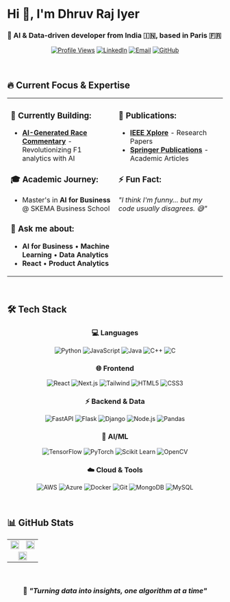 # Hi 👋, I'm Dhruv Raj Iyer
### 🚀 AI & Data-driven developer from India 🇮🇳, based in Paris 🇫🇷

<div align="center">

[![Profile Views](https://komarev.com/ghpvc/?username=dhruvrajiyer&label=Profile%20views&color=0e75b6&style=for-the-badge)](https://github.com/dhruvrajiyer) [![LinkedIn](https://img.shields.io/badge/LinkedIn-0077B5?style=for-the-badge&logo=linkedin&logoColor=white)](https://linkedin.com/in/dhruv-iyer-181801265) [![Email](https://img.shields.io/badge/Email-D14836?style=for-the-badge&logo=gmail&logoColor=white)](mailto:dhruviyerof@gmail.com) [![GitHub](https://img.shields.io/badge/GitHub-181717?style=for-the-badge&logo=github&logoColor=white)](https://github.com/DhruvRajIyer)

</div>

<br>

## 🔥 Current Focus & Expertise

<table>
<tr>
<td width="50%" valign="top">

### **🔭 Currently Building:**
- [**AI-Generated Race Commentary**](https://github.com/DhruvRajIyer/F1_ML_PREDICTOR-2025) - Revolutionizing F1 analytics with AI

### **🎓 Academic Journey:**
- Master's in **AI for Business** @ SKEMA Business School

### **💬 Ask me about:**
- **AI for Business** • **Machine Learning** • **Data Analytics**
- **React** • **Product Analytics**

</td>
<td width="50%" valign="top">

### **📝 Publications:**
- [**IEEE Xplore**](https://ieeexplore.ieee.org/author/204996599668328) - Research Papers
- [**Springer Publications**](https://link.springer.com/search?sortBy=newestFirst&dc.creator=Dhruv%20Raj%20Iyer) - Academic Articles

### **⚡ Fun Fact:**
*"I think I'm funny… but my code usually disagrees. 😅"*

</td>
</tr>
</table>

<br>

## 🛠️ Tech Stack

<div align="center">

### **💻 Languages**
![Python](https://img.shields.io/badge/Python-3776AB?style=for-the-badge&logo=python&logoColor=white) ![JavaScript](https://img.shields.io/badge/JavaScript-F7DF1E?style=for-the-badge&logo=javascript&logoColor=black) ![Java](https://img.shields.io/badge/Java-ED8B00?style=for-the-badge&logo=java&logoColor=white) ![C++](https://img.shields.io/badge/C++-00599C?style=for-the-badge&logo=c%2B%2B&logoColor=white) ![C](https://img.shields.io/badge/C-00599C?style=for-the-badge&logo=c&logoColor=white)

### **🌐 Frontend**
![React](https://img.shields.io/badge/React-61DAFB?style=for-the-badge&logo=react&logoColor=black) ![Next.js](https://img.shields.io/badge/Next.js-000000?style=for-the-badge&logo=next.js&logoColor=white) ![Tailwind](https://img.shields.io/badge/Tailwind_CSS-38B2AC?style=for-the-badge&logo=tailwind-css&logoColor=white) ![HTML5](https://img.shields.io/badge/HTML5-E34F26?style=for-the-badge&logo=html5&logoColor=white) ![CSS3](https://img.shields.io/badge/CSS3-1572B6?style=for-the-badge&logo=css3&logoColor=white)

### **⚡ Backend & Data**
![FastAPI](https://img.shields.io/badge/FastAPI-009688?style=for-the-badge&logo=fastapi&logoColor=white) ![Flask](https://img.shields.io/badge/Flask-000000?style=for-the-badge&logo=flask&logoColor=white) ![Django](https://img.shields.io/badge/Django-092E20?style=for-the-badge&logo=django&logoColor=white) ![Node.js](https://img.shields.io/badge/Node.js-43853D?style=for-the-badge&logo=node.js&logoColor=white) ![Pandas](https://img.shields.io/badge/Pandas-150458?style=for-the-badge&logo=pandas&logoColor=white)

### **🤖 AI/ML**
![TensorFlow](https://img.shields.io/badge/TensorFlow-FF6F00?style=for-the-badge&logo=tensorflow&logoColor=white) ![PyTorch](https://img.shields.io/badge/PyTorch-EE4C2C?style=for-the-badge&logo=pytorch&logoColor=white) ![Scikit Learn](https://img.shields.io/badge/scikit--learn-F7931E?style=for-the-badge&logo=scikit-learn&logoColor=white) ![OpenCV](https://img.shields.io/badge/OpenCV-27338e?style=for-the-badge&logo=OpenCV&logoColor=white)

### **☁️ Cloud & Tools**
![AWS](https://img.shields.io/badge/AWS-232F3E?style=for-the-badge&logo=amazon-aws&logoColor=white) ![Azure](https://img.shields.io/badge/Azure-0089D0?style=for-the-badge&logo=microsoft-azure&logoColor=white) ![Docker](https://img.shields.io/badge/Docker-2496ED?style=for-the-badge&logo=docker&logoColor=white) ![Git](https://img.shields.io/badge/Git-F05032?style=for-the-badge&logo=git&logoColor=white) ![MongoDB](https://img.shields.io/badge/MongoDB-4EA94B?style=for-the-badge&logo=mongodb&logoColor=white) ![MySQL](https://img.shields.io/badge/MySQL-00000F?style=for-the-badge&logo=mysql&logoColor=white)

</div>

<br>

## 📊 GitHub Stats

<div align="center">
<table>
<tr>
<td width="50%">

<img src="https://github-readme-stats.vercel.app/api?username=dhruvrajiyer&show_icons=true&theme=dark&hide_border=true&count_private=true" width="100%" />

</td>
<td width="50%">

<img src="https://github-readme-streak-stats.herokuapp.com/?user=dhruvrajiyer&theme=dark&hide_border=true" width="100%" />

</td>
</tr>
<tr>
<td colspan="2" align="center">

<img src="https://github-readme-stats.vercel.app/api/top-langs/?username=dhruvrajiyer&layout=compact&theme=dark&hide_border=true" width="60%" />

</td>
</tr>
</table>
</div>

<br>

<div align="center">

### 💭 *"Turning data into insights, one algorithm at a time"*

</div>
